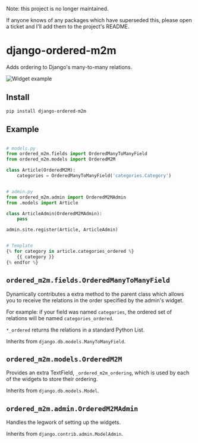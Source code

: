 Note: this project is no longer maintained.

If anyone knows of any packages which have superseded this, please open a ticket and I'll add them to 
the project's README.

django-ordered-m2m
==================

Adds ordering to Django's many-to-many relations.

![Widget example](https://raw.github.com/markfinger/django-ordered-m2m/master/widget-example.png)


Install
-------
`pip install django-ordered-m2m`


Example
-------
```python

# models.py
from ordered_m2m.fields import OrderedManyToManyField
from ordered_m2m.models import OrderedM2M

class Article(OrderedM2M):
    categories = OrderedManyToManyField('categories.Category')


# admin.py
from ordered_m2m.admin import OrderedM2MAdmin
from .models import Article

class ArticleAdmin(OrderedM2MAdmin):
    pass

admin.site.register(Article, ArticleAdmin)


# Template
{% for category in article.categories_ordered %}
    {{ category }}
{% endfor %}
```

`ordered_m2m.fields.OrderedManyToManyField`
-------------------------------------------
Dynamically contributes a extra method to the parent class which allows you to receive the relations 
in the order specified by the admin's widget.

For example: if your field was named `categories`, the ordered set of relations will be named
`categories_ordered`.

`*_ordered` returns the relations in a standard Python List.

Inherits from `django.db.models.ManyToManyField`.


`ordered_m2m.models.OrderedM2M`
-------------------------------
Provides an extra TextField, `_ordered_m2m_ordering`, which is used by each of the widgets to store their ordering.

Inherits from `django.db.models.Model`.


`ordered_m2m.admin.OrderedM2MAdmin`
-----------------------------------
Handles the legwork of setting up the widgets.

Inherits from `django.contrib.admin.ModelAdmin`.
